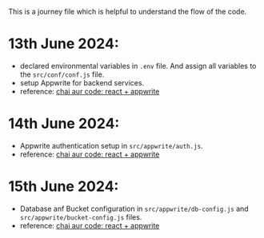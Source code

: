 This is a journey file which is helpful to understand the flow of the code.

# 13th June 2024:
- declared environmental variables in `.env` file. And assign all variables to the `src/conf/conf.js` file.
- setup Appwrite for backend services.
- reference: [chai aur code: react + appwrite](https://youtu.be/zLWif1pFYJg?si=--tKqamgGCFow_5f)

# 14th June 2024:
- Appwrite authentication setup in `src/appwrite/auth.js`.
- reference: [chai aur code: react + appwrite](https://youtu.be/0Py5cGGW2lE?si=QEOMRYZOxO2GtVx-)

# 15th June 2024:
- Database anf Bucket configuration in `src/appwrite/db-config.js` and `src/appwrite/bucket-config.js` files.
- reference: [chai aur code: react + appwrite](https://youtu.be/lzx52HnWh4Y?si=iTBlW2E3ftVeEtGy)